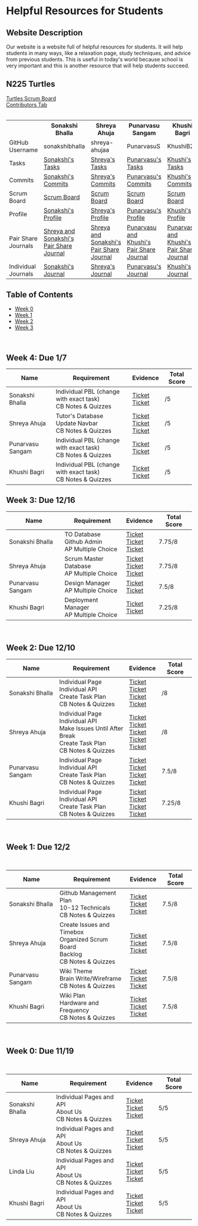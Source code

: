 # Helpful Resources for Students

## Website Description
Our website is a website full of helpful resources for students. It will help students in many ways, like a relaxation page, study techniques, and advice from previous students. This is useful in today's world because school is very important and this is another resource that will help students succeed.

## N225 Turtles
  <td><a href="https://github.com/sonakshibhalla/tri2turtles/projects/2">Turtles Scrum Board</a></td>  
  <br>
  <td><a href="https://github.com/sonakshibhalla/tri2turtles/graphs/contributors">Contributors Tab</a></td>
  <br>


<br>
<table>
  <tr>
    <th> </th>
    <th>Sonakshi Bhalla</th>
    <th>Shreya Ahuja</th>
    <th>Punarvasu Sangam</th>
    <th>Khushi Bagri</th>
  </tr>
  <tr>
    <td>GitHub Username</td>
    <td>sonakshibhalla</td>
    <td>shreya-ahujaa</td>
    <td>PunarvasuS</td>
    <td>KhushiB24</td>
  </tr>
  <tr>
    <td>Tasks</td>
    <td><a href=https://github.com/sonakshibhalla/tri2turtles/issues?q=assignee%3Asonakshibhalla>Sonakshi's Tasks</a></td>
    <td><a href=https://github.com/sonakshibhalla/tri2turtles/issues?q=assignee%3Ashreya-ahujaa>Shreya's Tasks</a></td>
    <td><a href=https://github.com/sonakshibhalla/tri2turtles/issues?q=assignee%3APunarvasuS>Punarvasu's Tasks</a></td>
    <td><a href=https://github.com/sonakshibhalla/tri2turtles/issues?q=assignee%3AKhushiB24>Khushi's Tasks</a></td>
   <tr>
    <td>Commits</td>
    <td><a href=https://github.com/sonakshibhalla/tri2turtles/commits?author=sonakshibhalla>Sonakshi's Commits</a></td>
    <td><a href=https://github.com/sonakshibhalla/tri2turtles/commits?author=shreya-ahujaa>Shreya's Commits</a></td>
    <td><a href=https://github.com/sonakshibhalla/tri2turtles/commits?author=PunarvasuS>Punarvasu's Commits</a></td>
    <td><a href=https://github.com/sonakshibhalla/tri2turtles/commits?author=KhushiB24>Khushi's Commits</a></td>
  </tr>
   <tr>
    <td>Scrum Board</td>
     <td><a href=https://github.com/sonakshibhalla/tri2turtles/projects/1?card_filter_query=assignee%3Ashreya-ahujaa>Scrum Board</a> </td>
     <td><a href=https://github.com/sonakshibhalla/tri2turtles/projects/1?card_filter_query=assignee%3Asonakshibhalla>Scrum Board</a> </td>
     <td><a href=https://github.com/sonakshibhalla/tri2turtles/projects/1?card_filter_query=assignee%3APunarvasuS>Scrum Board</a> </td>
     <td><a href=https://github.com/sonakshibhalla/tri2turtles/projects/1?card_filter_query=assignee%3AKhushiB24>Scrum Board</a> </td>
  </tr>
   <tr>
    <td>Profile</td>
    <td><a href=https://github.com/sonakshibhalla>Sonakshi's Profile</a></td>
    <td><a href=https://github.com/shreya-ahujaa>Shreya's Profile</a></td>
    <td><a href=https://github.com/PunarvasuS>Punarvasu's Profile</a></td>
    <td><a href=https://github.com/KhushiB24>Khushi's Profile</a></td>
  </tr>
    <tr>
    <td>Pair Share Journals</td>
    <td><a href="https://docs.google.com/document/d/19XB2QXhh55YSZJ4m368AKi0JUGVT9s94BOA-rs2YWdQ/edit?usp=sharing">Shreya and Sonakshi's Pair Share Journal</a></td>
    <td><a href="https://docs.google.com/document/d/19XB2QXhh55YSZJ4m368AKi0JUGVT9s94BOA-rs2YWdQ/edit?usp=sharing">Shreya and Sonakshi's Pair Share Journal</a></td>
    <td><a href="https://docs.google.com/document/d/1ADyls7G7nSNeCyXoheMb-1PMnYpm7z96dyg9RLofUFo/edit?usp=sharing">Punarvasu and Khushi's Pair Share Journal</a></td>
    <td><a href="https://docs.google.com/document/d/1ADyls7G7nSNeCyXoheMb-1PMnYpm7z96dyg9RLofUFo/edit?usp=sharing">Punarvasu and Khushi's Pair Share Journal</a></td>
  </tr>
   <tr>
    <td>Individual Journals</td>
    <td><a href="https://docs.google.com/document/d/1tzKxrktNmIau5yW4qIBZ5nULiQ-DUNyJaQTLDgQ4XXU/edit">Sonakshi's Journal</a></td>
    <td><a href="https://docs.google.com/document/d/1kiNPT2VoJIwpsf-8tR-1t58_ihXYbHytcyO2m-8JxU0/edit?usp=sharing">Shreya's Journal</a></td>
    <td><a href="https://docs.google.com/document/d/1OCl1CWA4lm_ulO1LmSvhFY0vk0bn3JAZ5PvuIuloMRI/edit?usp=sharing">Punarvasu's Journal</a></td>
    <td><a href="https://docs.google.com/document/d/1F7jZ8Qvhu4UHAMA8RKTd8uXNWJdfZppVzL78_epN8UY/edit?usp=sharing">Khushi's Journal</a></td>
   <tr> 
</table>




## Table of Contents
- <a href="https://github.com/sonakshibhalla/tri2turtles/blob/main/README.md#week-0-due-1119">Week 0</a>
- <a href="https://github.com/sonakshibhalla/tri2turtles/blob/main/README.md#week-1-due-122">Week 1</a>
- <a href="https://github.com/sonakshibhalla/tri2turtles/blob/main/README.md#week-2-due-1210">Week 2</a>
- <a href="https://github.com/sonakshibhalla/tri2turtles/blob/main/README.md#week-3-due-1216">Week 3</a>
<br>

## Week 4: Due 1/7
| Name | Requirement | Evidence |  Total Score |
| ---  | ---         | ---      | --- |
| Sonakshi Bhalla | Individual PBL (change with exact task) <br>CB Notes & Quizzes|<a href="">Ticket</a><br><a href="https://github.com/sonakshibhalla/tri2turtles/issues/88">Ticket</a> |  /5
| Shreya Ahuja | Tutor's Database<br>Update Navbar<br>CB Notes & Quizzes|<a href="https://github.com/sonakshibhalla/tri2_turtles.github.io/issues/121">Ticket</a><br><a href="https://github.com/sonakshibhalla/tri2_turtles.github.io/issues/122">Ticket</a><br><a href="https://github.com/sonakshibhalla/tri2turtles/issues/88">Ticket</a>  |  /5
| Punarvasu Sangam | Individual PBL (change with exact task) <br>CB Notes & Quizzes|<a href="">Ticket</a><br><a href="https://github.com/sonakshibhalla/tri2turtles/issues/89">Ticket</a>  |  /5
| Khushi Bagri | Individual PBL (change with exact task) <br>CB Notes & Quizzes|<a href="">Ticket</a><br><a href="https://github.com/sonakshibhalla/tri2turtles/issues/89">Ticket</a>  |  /5

## Week 3: Due 12/16
| Name | Requirement | Evidence |  Total Score |
| ---  | ---         | ---      | --- |
| Sonakshi Bhalla | TO Database<br>Github Admin<br>AP Multiple Choice| <a href="https://github.com/sonakshibhalla/tri2turtles/issues/93">Ticket</a><br><a href="https://github.com/sonakshibhalla/tri2turtles/issues/94">Ticket</a><br><a href="https://github.com/sonakshibhalla/tri2turtles/issues/111">Ticket</a>| 7.75/8 
| Shreya Ahuja | Scrum Master<br>Database<br>AP Multiple Choice| <a href="https://github.com/sonakshibhalla/tri2turtles/issues/91">Ticket</a><br><a href="https://github.com/sonakshibhalla/tri2turtles/issues/94">Ticket</a><br><a href="https://github.com/sonakshibhalla/tri2turtles/issues/111">Ticket</a>| 7.75/8
| Punarvasu Sangam | Design Manager<br>AP Multiple Choice| <a href="https://github.com/sonakshibhalla/tri2turtles/issues/90">Ticket</a><br><a href="https://github.com/sonakshibhalla/tri2turtles/issues/112">Ticket</a>| 7.5/8
| Khushi Bagri | Deployment Manager<br>AP Multiple Choice| <a href="https://github.com/sonakshibhalla/tri2turtles/issues/92">Ticket</a><br><a href="https://github.com/sonakshibhalla/tri2turtles/issues/112">Ticket</a>| 7.25/8

<br>

## Week 2: Due 12/10
| Name | Requirement | Evidence |  Total Score |
| ---  | ---         | ---      | --- |
| Sonakshi Bhalla | Individual Page<br>Individual API<br>Create Task Plan<br>CB Notes & Quizzes| <a href="https://github.com/sonakshibhalla/tri2turtles/issues/66">Ticket</a><br><a href="https://github.com/sonakshibhalla/tri2turtles/issues/86">Ticket</a><br><a href="https://github.com/sonakshibhalla/tri2turtles/issues/87">Ticket</a><br><a href="https://github.com/sonakshibhalla/tri2turtles/issues/83">Ticket</a>| /8 
| Shreya Ahuja | Individual Page<br>Individual API<br>Make Issues Until After Break<br>Create Task Plan<br>CB Notes & Quizzes|  <a href="https://github.com/sonakshibhalla/tri2turtles/issues/64">Ticket</a><br><a href="https://github.com/sonakshibhalla/tri2turtles/issues/85">Ticket</a><br><a href="https://github.com/sonakshibhalla/tri2turtles/issues">Ticket</a><br><a href="https://github.com/sonakshibhalla/tri2turtles/issues/87">Ticket</a><br><a href="https://github.com/sonakshibhalla/tri2turtles/issues/83">Ticket</a>| /8
| Punarvasu Sangam | Individual Page<br>Individual API<br>Create Task Plan<br>CB Notes & Quizzes| <a href="https://github.com/sonakshibhalla/tri2turtles/issues/65">Ticket</a><br><a href="https://github.com/sonakshibhalla/tri2turtles/issues/84">Ticket</a><br><a href="https://github.com/sonakshibhalla/tri2turtles/issues/87">Ticket</a><br><a href="https://github.com/sonakshibhalla/tri2turtles/issues/82">Ticket</a>| 7.5/8
| Khushi Bagri | Individual Page<br>Individual API<br>Create Task Plan<br>CB Notes & Quizzes| <a href="https://github.com/sonakshibhalla/tri2turtles/issues/63">Ticket</a><br><a href="https://github.com/sonakshibhalla/tri2turtles/issues/81">Ticket</a><br><a href="https://github.com/sonakshibhalla/tri2turtles/issues/87">Ticket</a><br><a href="https://github.com/sonakshibhalla/tri2turtles/issues/82">Ticket</a>| 7.25/8

<br>

## Week 1: Due 12/2
<br>

| Name | Requirement | Evidence |  Total Score |
| ---  | ---         | ---      | --- |
| Sonakshi Bhalla | Github Management Plan<br>10-12 Technicals<br>CB Notes & Quizzes| <a href="https://github.com/sonakshibhalla/tri2turtles/issues/71">Ticket</a><br><a href="https://github.com/sonakshibhalla/tri2turtles/issues/72">Ticket</a><br><a href="https://github.com/sonakshibhalla/tri2turtles/issues/69">Ticket</a>|  7.5/8
| Shreya Ahuja |Create Issues and Timebox<br>Organized Scrum Board<br>Backlog<br>CB Notes & Quizzes  | <a href="https://github.com/sonakshibhalla/tri2turtles/issues/73">Ticket</a><br><a href="https://github.com/sonakshibhalla/tri2turtles/issues/74">Ticket</a><br><a href="https://github.com/sonakshibhalla/tri2turtles/issues/69">Ticket</a>|  7.5/8
| Punarvasu Sangam |Wiki Theme<br>Brain Write/Wireframe<br>CB Notes & Quizzes | <a href="https://github.com/sonakshibhalla/tri2turtles/issues/75">Ticket</a><br><a href="https://github.com/sonakshibhalla/tri2turtles/issues/76">Ticket</a><br><a href="https://github.com/sonakshibhalla/tri2turtles/issues/70">Ticket</a>| 7.5/8
| Khushi Bagri | Wiki Plan<br>Hardware and Frequency<br>CB Notes & Quizzes| <a href="https://github.com/sonakshibhalla/tri2turtles/issues/77">Ticket</a><br><a href="https://github.com/sonakshibhalla/tri2turtles/issues/78">Ticket</a><br><a href="https://github.com/sonakshibhalla/tri2turtles/issues/70">Ticket</a>|  7.5/8

<br>

## Week 0: Due 11/19
<br>

| Name | Requirement | Evidence |  Total Score |
| ---  | ---         | ---      | --- |
| Sonakshi Bhalla | Individual Pages and API<br>About Us<br>CB Notes & Quizzes| <a href="https://github.com/sonakshibhalla/tri2turtles/issues/66">Ticket</a><br><a href="https://github.com/sonakshibhalla/tri2turtles/issues/62">Ticket</a><br><a href="https://github.com/sonakshibhalla/tri2turtles/issues/67">Ticket</a> | 5/5
| Shreya Ahuja |Individual Pages and API<br>About Us<br>CB Notes & Quizzes  | <a href="https://github.com/sonakshibhalla/tri2turtles/issues/64">Ticket</a><br><a href="https://github.com/sonakshibhalla/tri2turtles/issues/62">Ticket</a><br><a href="https://github.com/sonakshibhalla/tri2turtles/issues/67">Ticket</a>| 5/5
| Linda Liu |Individual Pages and API<br>About Us<br>CB Notes & Quizzes |<a href="https://github.com/sonakshibhalla/tri2turtles/issues/65">Ticket</a><br><a href="https://github.com/sonakshibhalla/tri2turtles/issues/62">Ticket</a><br><a href="https://github.com/sonakshibhalla/tri2turtles/issues/68">Ticket</a>| 5/5
| Khushi Bagri | Individual Pages and API<br>About Us<br>CB Notes & Quizzes| <a href="https://github.com/sonakshibhalla/tri2turtles/issues/63">Ticket</a><br><a href="https://github.com/sonakshibhalla/tri2turtles/issues/62">Ticket</a><br><a href="https://github.com/sonakshibhalla/tri2turtles/issues/68">Ticket</a>| 5/5
